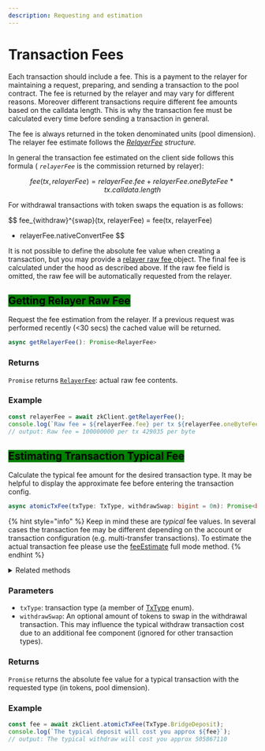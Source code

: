 ```yaml
---
description: Requesting and estimation
---
```


# Transaction Fees

Each transaction should include a fee. This is a payment to the relayer for maintaining a request,  preparing, and sending a transaction to the pool contract. The fee is returned by the relayer and may vary for different reasons. Moreover different transactions require different fee amounts based on the calldata length. This is why the transaction fee must be calculated every time before sending a transaction in general.

The fee is always returned in the token denominated units (pool dimension). The relayer fee estimate follows the [_RelayerFee_](../common-types.md#relayer-raw-fee) _structure._

In general the transaction fee estimated on the client side follows this formula ( _`relayerFee`_ is the commission returned by relayer):

$$
fee(tx, relayerFee) = relayerFee.fee + relayerFee.oneByteFee * tx.calldata.length
$$

For withdrawal transactions with token swaps the equation is as follows:

$$
fee_{withdraw}^{swap}(tx, relayerFee) = fee(tx, relayerFee) 
 + relayerFee.nativeConvertFee
$$

It is not possible to define the absolute fee value when creating a transaction, but you may provide a [relayer raw fee ](../common-types.md#relayer-raw-fee)object. The final fee is calculated under the hood as described above. If the raw fee field is omitted, the raw fee will be automatically requested from the relayer.

## <mark style="background-color:green;">Getting Relayer Raw Fee</mark>

Request the fee estimation from the relayer. If a previous request was performed recently (<30 secs) the cached value will be returned.

```typescript
async getRelayerFee(): Promise<RelayerFee>
```

### Returns

`Promise` returns [`RelayerFee`](../common-types.md#relayer-raw-fee): actual raw fee contents.

### Example

```typescript
const relayerFee = await zkClient.getRelayerFee();
console.log(`Raw fee = ${relayerFee.fee} per tx ${relayerFee.oneByteFee} per byte`);
// output: Raw fee = 100000000 per tx 429035 per byte
```

## <mark style="background-color:green;">Estimating Transaction Typical Fee</mark>

Calculate the typical fee amount for the desired transaction type. It may be helpful to display the approximate fee before entering the transaction config.

```typescript
async atomicTxFee(txType: TxType, withdrawSwap: bigint = 0n): Promise<bigint>
```

{% hint style="info" %}
Keep in mind these are _typical_ fee values. In several cases the transaction fee may be different depending on the account or transaction configuration (e.g. multi-transfer transactions). To estimate the actual transaction fee please use the [feeEstimate](../full-mode-operations/fee-estimations.md#estimating-transaction-typical-fee) full mode method.
{% endhint %}

<details>

<summary>Related methods</summary>

* [feeEstimate( transfers, txType, withdrawSwap, updateState)](../full-mode-operations/fee-estimations.md#estimating-transaction-fee)
* [directDepositFee()](../full-mode-operations/direct-deposits.md#getting-direct-deposit-fee)

</details>

### Parameters



* `txType`: transaction type (a member of [TxType](../common-types.md#transaction-type) enum).
* `withdrawSwap`: An optional amount of tokens to swap in the withdrawal transaction. This may influence the typical withdraw transaction cost due to an additional fee component (ignored for other transaction types).

### Returns

`Promise` returns the absolute fee value for a typical transaction with the requested type (in tokens, pool dimension).

### Example

```typescript
const fee = await zkClient.atomicTxFee(TxType.BridgeDeposit);
console.log(`The typical deposit will cost you approx ${fee}`);
// output: The typical withdraw will cost you approx 505867110
```

